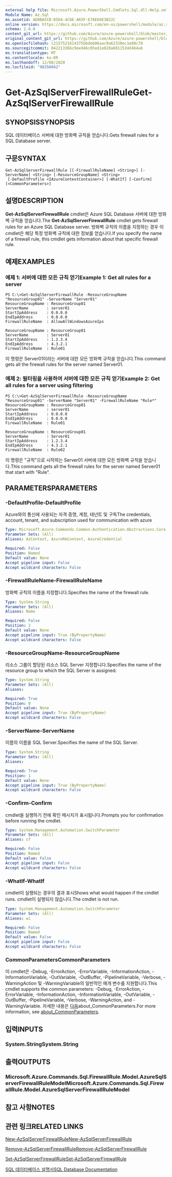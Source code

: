 ```yaml
---
external help file: Microsoft.Azure.PowerShell.Cmdlets.Sql.dll-Help.xml
Module Name: Az.Sql
ms.assetid: AD8BA5CB-D5D4-4C6E-A65F-E7AE69E3B22C
online version: https://docs.microsoft.com/en-us/powershell/module/az.sql/get-azsqlserverfirewallrule
schema: 2.0.0
content_git_url: https://github.com/Azure/azure-powershell/blob/master/src/Sql/Sql/help/Get-AzSqlServerFirewallRule.md
original_content_git_url: https://github.com/Azure/azure-powershell/blob/master/src/Sql/Sql/help/Get-AzSqlServerFirewallRule.md
ms.openlocfilehash: c2157521614375bbdeb06aac9a62320ec1e08c70
ms.sourcegitcommit: 04221336bc9eed46c05ed1e828a6811534d4b4ab
ms.translationtype: MT
ms.contentlocale: ko-KR
ms.lasthandoff: 12/08/2020
ms.locfileid: "98350042"
---
```

# <span data-ttu-id="016a3-101">Get-AzSqlServerFirewallRule</span><span class="sxs-lookup"><span data-stu-id="016a3-101">Get-AzSqlServerFirewallRule</span></span>

## <span data-ttu-id="016a3-102">SYNOPSIS</span><span class="sxs-lookup"><span data-stu-id="016a3-102">SYNOPSIS</span></span>
<span data-ttu-id="016a3-103">SQL 데이터베이스 서버에 대한 방화벽 규칙을 얻습니다.</span><span class="sxs-lookup"><span data-stu-id="016a3-103">Gets firewall rules for a SQL Database server.</span></span>

## <span data-ttu-id="016a3-104">구문</span><span class="sxs-lookup"><span data-stu-id="016a3-104">SYNTAX</span></span>

```
Get-AzSqlServerFirewallRule [[-FirewallRuleName] <String>] [-ServerName] <String> [-ResourceGroupName] <String>
 [-DefaultProfile <IAzureContextContainer>] [-WhatIf] [-Confirm] [<CommonParameters>]
```

## <span data-ttu-id="016a3-105">설명</span><span class="sxs-lookup"><span data-stu-id="016a3-105">DESCRIPTION</span></span>
<span data-ttu-id="016a3-106">**Get-AzSqlServerFirewallRule** cmdlet은 Azure SQL Database 서버에 대한 방화벽 규칙을 얻습니다.</span><span class="sxs-lookup"><span data-stu-id="016a3-106">The **Get-AzSqlServerFirewallRule** cmdlet gets firewall rules for an Azure SQL Database server.</span></span>
<span data-ttu-id="016a3-107">방화벽 규칙의 이름을 지정하는 경우 이 cmdlet은 해당 특정 방화벽 규칙에 대한 정보를 얻습니다.</span><span class="sxs-lookup"><span data-stu-id="016a3-107">If you specify the name of a firewall rule, this cmdlet gets information about that specific firewall rule.</span></span>

## <span data-ttu-id="016a3-108">예제</span><span class="sxs-lookup"><span data-stu-id="016a3-108">EXAMPLES</span></span>

### <span data-ttu-id="016a3-109">예제 1: 서버에 대한 모든 규칙 얻기</span><span class="sxs-lookup"><span data-stu-id="016a3-109">Example 1: Get all rules for a server</span></span>
```
PS C:\>Get-AzSqlServerFirewallRule -ResourceGroupName "ResourceGroup01" -ServerName "Server01"
ResourceGroupName : ResourceGroup01
ServerName        : server01
StartIpAddress    : 0.0.0.0
EndIpAddress      : 0.0.0.0
FirewallRuleName  : AllowAllWindowsAzureIps

ResourceGroupName : ResourceGroup01
ServerName        : Server01
StartIpAddress    : 1.2.3.4
EndIpAddress      : 4.3.2.1
FirewallRuleName  : Rule01
```

<span data-ttu-id="016a3-110">이 명령은 Server01이라는 서버에 대한 모든 방화벽 규칙을 얻습니다.</span><span class="sxs-lookup"><span data-stu-id="016a3-110">This command gets all the firewall rules for the server named Server01.</span></span>

### <span data-ttu-id="016a3-111">예제 2: 필터링을 사용하여 서버에 대한 모든 규칙 얻기</span><span class="sxs-lookup"><span data-stu-id="016a3-111">Example 2: Get all rules for a server using filtering</span></span>
```
PS C:\>Get-AzSqlServerFirewallRule -ResourceGroupName "ResourceGroup01" -ServerName "Server01" -FirewallRuleName "Rule*"
ResourceGroupName : ResourceGroup01
ServerName        : server01
StartIpAddress    : 0.0.0.0
EndIpAddress      : 0.0.0.0
FirewallRuleName  : Rule01

ResourceGroupName : ResourceGroup01
ServerName        : Server01
StartIpAddress    : 1.2.3.4
EndIpAddress      : 4.3.2.1
FirewallRuleName  : Rule02
```

<span data-ttu-id="016a3-112">이 명령은 "규칙"으로 시작하는 Server01 서버에 대한 모든 방화벽 규칙을 얻습니다.</span><span class="sxs-lookup"><span data-stu-id="016a3-112">This command gets all the firewall rules for the server named Server01 that start with "Rule".</span></span>

## <span data-ttu-id="016a3-113">PARAMETERS</span><span class="sxs-lookup"><span data-stu-id="016a3-113">PARAMETERS</span></span>

### <span data-ttu-id="016a3-114">-DefaultProfile</span><span class="sxs-lookup"><span data-stu-id="016a3-114">-DefaultProfile</span></span>
<span data-ttu-id="016a3-115">Azure와의 통신에 사용되는 자격 증명, 계정, 테넌트 및 구독</span><span class="sxs-lookup"><span data-stu-id="016a3-115">The credentials, account, tenant, and subscription used for communication with azure</span></span>

```yaml
Type: Microsoft.Azure.Commands.Common.Authentication.Abstractions.Core.IAzureContextContainer
Parameter Sets: (All)
Aliases: AzContext, AzureRmContext, AzureCredential

Required: False
Position: Named
Default value: None
Accept pipeline input: False
Accept wildcard characters: False
```

### <span data-ttu-id="016a3-116">-FirewallRuleName</span><span class="sxs-lookup"><span data-stu-id="016a3-116">-FirewallRuleName</span></span>
<span data-ttu-id="016a3-117">방화벽 규칙의 이름을 지정합니다.</span><span class="sxs-lookup"><span data-stu-id="016a3-117">Specifies the name of the firewall rule.</span></span>

```yaml
Type: System.String
Parameter Sets: (All)
Aliases: Name

Required: False
Position: 2
Default value: None
Accept pipeline input: True (ByPropertyName)
Accept wildcard characters: False
```

### <span data-ttu-id="016a3-118">-ResourceGroupName</span><span class="sxs-lookup"><span data-stu-id="016a3-118">-ResourceGroupName</span></span>
<span data-ttu-id="016a3-119">리소스 그룹이 할당된 리소스 SQL Server 지정합니다.</span><span class="sxs-lookup"><span data-stu-id="016a3-119">Specifies the name of the resource group to which the SQL Server is assigned.</span></span>

```yaml
Type: System.String
Parameter Sets: (All)
Aliases:

Required: True
Position: 0
Default value: None
Accept pipeline input: True (ByPropertyName)
Accept wildcard characters: False
```

### <span data-ttu-id="016a3-120">-ServerName</span><span class="sxs-lookup"><span data-stu-id="016a3-120">-ServerName</span></span>
<span data-ttu-id="016a3-121">이름의 이름을 SQL Server.</span><span class="sxs-lookup"><span data-stu-id="016a3-121">Specifies the name of the SQL Server.</span></span>

```yaml
Type: System.String
Parameter Sets: (All)
Aliases:

Required: True
Position: 1
Default value: None
Accept pipeline input: True (ByPropertyName)
Accept wildcard characters: False
```

### <span data-ttu-id="016a3-122">-Confirm</span><span class="sxs-lookup"><span data-stu-id="016a3-122">-Confirm</span></span>
<span data-ttu-id="016a3-123">cmdlet을 실행하기 전에 확인 메시지가 표시됩니다.</span><span class="sxs-lookup"><span data-stu-id="016a3-123">Prompts you for confirmation before running the cmdlet.</span></span>

```yaml
Type: System.Management.Automation.SwitchParameter
Parameter Sets: (All)
Aliases: cf

Required: False
Position: Named
Default value: False
Accept pipeline input: False
Accept wildcard characters: False
```

### <span data-ttu-id="016a3-124">-WhatIf</span><span class="sxs-lookup"><span data-stu-id="016a3-124">-WhatIf</span></span>
<span data-ttu-id="016a3-125">cmdlet이 실행되는 경우의 결과 표시</span><span class="sxs-lookup"><span data-stu-id="016a3-125">Shows what would happen if the cmdlet runs.</span></span>
<span data-ttu-id="016a3-126">cmdlet이 실행되지 않습니다.</span><span class="sxs-lookup"><span data-stu-id="016a3-126">The cmdlet is not run.</span></span>

```yaml
Type: System.Management.Automation.SwitchParameter
Parameter Sets: (All)
Aliases: wi

Required: False
Position: Named
Default value: False
Accept pipeline input: False
Accept wildcard characters: False
```

### <span data-ttu-id="016a3-127">CommonParameters</span><span class="sxs-lookup"><span data-stu-id="016a3-127">CommonParameters</span></span>
<span data-ttu-id="016a3-128">이 cmdlet은 -Debug, -ErrorAction, -ErrorVariable, -InformationAction, -InformationVariable, -OutVariable, -OutBuffer, -PipelineVariable, -Verbose, -WarningAction 및 -WarningVariable의 일반적인 매개 변수를 지원합니다.</span><span class="sxs-lookup"><span data-stu-id="016a3-128">This cmdlet supports the common parameters: -Debug, -ErrorAction, -ErrorVariable, -InformationAction, -InformationVariable, -OutVariable, -OutBuffer, -PipelineVariable, -Verbose, -WarningAction, and -WarningVariable.</span></span> <span data-ttu-id="016a3-129">자세한 내용은 [다음](http://go.microsoft.com/fwlink/?LinkID=113216)about_CommonParameters.</span><span class="sxs-lookup"><span data-stu-id="016a3-129">For more information, see [about_CommonParameters](http://go.microsoft.com/fwlink/?LinkID=113216).</span></span>

## <span data-ttu-id="016a3-130">입력</span><span class="sxs-lookup"><span data-stu-id="016a3-130">INPUTS</span></span>

### <span data-ttu-id="016a3-131">System.String</span><span class="sxs-lookup"><span data-stu-id="016a3-131">System.String</span></span>

## <span data-ttu-id="016a3-132">출력</span><span class="sxs-lookup"><span data-stu-id="016a3-132">OUTPUTS</span></span>

### <span data-ttu-id="016a3-133">Microsoft.Azure.Commands.Sql.FirewallRule.Model.AzureSqlServerFirewallRuleModel</span><span class="sxs-lookup"><span data-stu-id="016a3-133">Microsoft.Azure.Commands.Sql.FirewallRule.Model.AzureSqlServerFirewallRuleModel</span></span>

## <span data-ttu-id="016a3-134">참고 사항</span><span class="sxs-lookup"><span data-stu-id="016a3-134">NOTES</span></span>

## <span data-ttu-id="016a3-135">관련 링크</span><span class="sxs-lookup"><span data-stu-id="016a3-135">RELATED LINKS</span></span>

[<span data-ttu-id="016a3-136">New-AzSqlServerFirewallRule</span><span class="sxs-lookup"><span data-stu-id="016a3-136">New-AzSqlServerFirewallRule</span></span>](./New-AzSqlServerFirewallRule.md)

[<span data-ttu-id="016a3-137">Remove-AzSqlServerFirewallRule</span><span class="sxs-lookup"><span data-stu-id="016a3-137">Remove-AzSqlServerFirewallRule</span></span>](./Remove-AzSqlServerFirewallRule.md)

[<span data-ttu-id="016a3-138">Set-AzSqlServerFirewallRule</span><span class="sxs-lookup"><span data-stu-id="016a3-138">Set-AzSqlServerFirewallRule</span></span>](./Set-AzSqlServerFirewallRule.md)

[<span data-ttu-id="016a3-139">SQL 데이터베이스 설명서</span><span class="sxs-lookup"><span data-stu-id="016a3-139">SQL Database Documentation</span></span>](https://docs.microsoft.com/azure/sql-database/)


